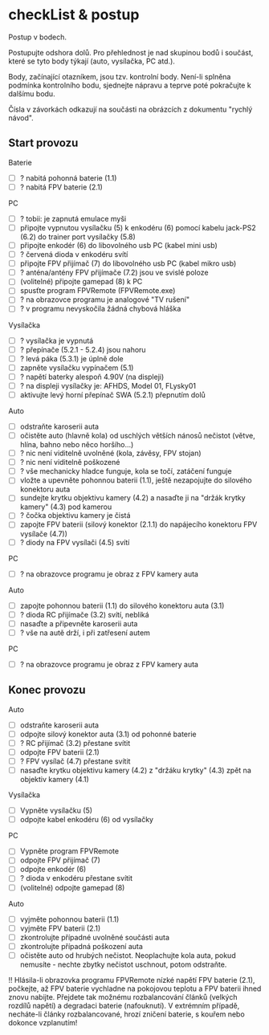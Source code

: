 # checkList & postup

Postup v bodech. 

Postupujte odshora dolů. Pro přehlednost je nad skupinou bodů i součást, které se tyto body týkají (auto, vysílačka, PC atd.). 

Body, začínající otazníkem, jsou tzv. kontrolní body. Není-li splněna podmínka kontrolního bodu, sjednejte nápravu a teprve poté pokračujte k dalšímu bodu.

Čísla v závorkách odkazují na součásti na obrázcích z dokumentu "rychlý návod".


## Start provozu

Baterie
- [ ] ? nabitá pohonná baterie (1.1)
- [ ] ? nabitá FPV baterie (2.1)

PC
- [ ] ? tobii: je zapnutá emulace myši
- [ ] připojte vypnutou vysílačku (5) k enkodéru (6) pomocí kabelu  jack-PS2 (6.2) do trainer port vysílačky (5.8)
- [ ] připojte enkodér (6) do libovolného usb PC (kabel mini usb)
- [ ] ? červená dioda v enkodéru svítí
- [ ] připojte FPV přijímač (7) do libovolného usb PC (kabel mikro usb)
- [ ] ? anténa/antény FPV přijímače (7.2) jsou ve svislé poloze
- [ ] (volitelné) připojte gamepad (8) k PC
- [ ] spusťte program FPVRemote (FPVRemote.exe)
- [ ] ? na obrazovce programu je analogové "TV rušení"
- [ ] ? v programu nevyskočila žádná chybová hláška

Vysílačka
- [ ] ? vysílačka je vypnutá
- [ ] ? přepínače (5.2.1 - 5.2.4) jsou nahoru
- [ ] ? levá páka (5.3.1) je úplně dole
- [ ] zapněte vysílačku vypínačem (5.1)
- [ ] ? napětí baterky alespoň 4.90V (na displeji)
- [ ] ? na displeji vysílačky je: AFHDS, Model 01, FLysky01
- [ ] aktivujte levý horní přepínač SWA (5.2.1) přepnutím dolů

Auto
- [ ] odstraňte karoserii auta
- [ ] očistěte auto (hlavně kola) od uschlých větších nánosů nečistot (větve, hlína, bahno nebo něco horšího...)
- [ ] ? nic není viditelně uvolněné (kola, závěsy, FPV stojan)
- [ ] ? nic není viditelně poškozené 
- [ ] ? vše mechanicky hladce funguje, kola se točí, zatáčení funguje 
- [ ] vložte a upevněte pohonnou baterii (1.1), ještě nezapojujte do silového konektoru auta 
- [ ] sundejte krytku objektivu kamery (4.2) a nasaďte ji na "držák krytky kamery" (4.3) pod kamerou
- [ ] ? čočka objektivu kamery je čistá
- [ ] zapojte FPV baterii (silový konektor (2.1.1) do napájecího konektoru FPV vysílače (4.7))
- [ ] ? diody na FPV vysílači (4.5) svítí

PC
- [ ] ? na obrazovce programu je obraz z FPV kamery auta 

Auto
- [ ] zapojte pohonnou baterii (1.1) do silového konektoru auta (3.1)
- [ ] ? dioda RC přijímače (3.2) svítí, nebliká
- [ ] nasaďte a připevněte karoserii auta
- [ ] ? vše na autě drží, i při zatřesení autem

PC
- [ ] ? na obrazovce programu je obraz z FPV kamery auta 


## Konec provozu

Auto
- [ ] odstraňte karoserii auta 
- [ ] odpojte silový konektor auta (3.1) od pohonné baterie
- [ ] ? RC přijímač (3.2) přestane svítit
- [ ] odpojte FPV baterii (2.1)
- [ ] ? FPV vysílač (4.7) přestane svítit
- [ ] nasaďte krytku objektivu kamery (4.2) z "držáku krytky" (4.3) zpět na objektiv kamery (4.1)

Vysílačka
- [ ] Vypněte vysílačku (5)
- [ ] odpojte kabel enkodéru (6) od vysílačky

PC
- [ ] Vypněte program FPVRemote
- [ ] odpojte FPV přijímač (7)
- [ ] odpojte enkodér (6)
- [ ] ? dioda v enkodéru přestane svítit
- [ ] (volitelné) odpojte gamepad (8)

Auto
- [ ] vyjměte pohonnou baterii (1.1)
- [ ] vyjměte FPV baterii (2.1)
- [ ] zkontrolujte případné uvolněné součásti auta
- [ ] zkontrolujte případná poškození auta
- [ ] očistěte auto od hrubých nečistot. Neoplachujte kola auta, pokud nemusíte - nechte zbytky nečistot uschnout, potom odstraňte.

!! Hlásila-li obrazovka programu FPVRemote nízké napětí FPV baterie (2.1), počkejte, až FPV baterie vychladne na pokojovou teplotu a FPV baterii ihned znovu nabijte. Přejdete tak možnému rozbalancování článků (velkých rozdílů napětí) a degradaci baterie (nafouknutí). V extrémním případě, necháte-li články rozbalancované, hrozí zničení baterie, s kouřem nebo dokonce vzplanutím!

